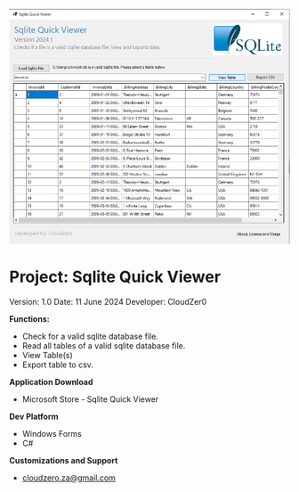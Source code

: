 ![Sqlite Quick Viewer](Splash.png)
# Project:  Sqlite Quick Viewer
Version:  1.0
Date:  11 June 2024
Developer:  CloudZer0

**Functions:**
- Check for a valid sqlite database file.
- Read all tables of a valid sqlite database file.
- View Table(s)
- Export table to csv.

**Application Download**
- Microsoft Store - Sqlite Quick Viewer

**Dev Platform** 
- Windows Forms
- C#

**Customizations and Support**
- cloudzero.za@gmail.com


